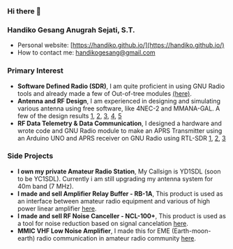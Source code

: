 ### Hi there 👋

### Handiko Gesang Anugrah Sejati, S.T.
* Personal website: [https://handiko.github.io/](https://handiko.github.io/)
* How to contact me: [handikogesang@gmail.com](handikogesang@gmail.com)

### Primary Interest
* **Software Defined Radio (SDR)**, I am quite proficient in using GNU Radio tools and already made a few of Out-of-tree modules [(here)](https://github.com/handiko/CurriculumVitae).
* **Antenna and RF Design**, I am experienced in designing and simulating various antenna using free software, like 4NEC-2 and MMANA-GAL. A few of the design results [1](https://handiko.github.io/4E-20M-YAGI/), [2](https://handiko.github.io/Rotary-WARC-Band-Dipole/), [3](https://handiko.github.io/3E-40M-YAGI/), [4](https://handiko.github.io/Portable-Yagi-10-15-2E/), [5](https://handiko.github.io/Yagi-4E-144/)
* **RF Data Telemetry & Data Communication**, I designed a hardware and wrote code and GNU Radio module to make an APRS Transmitter using an Arduino UNO and APRS receiver on GNU Radio using RTL-SDR [1](https://handiko.github.io/Arduino-APRS/), [2](https://handiko.github.io/Dorji-TX-Shield/), [3](https://handiko.github.io/gr-APRS/)

### Side Projects
* **I own my private Amateur Radio Station**, My Callsign is YD1SDL (soon to be YC1SDL). Currently i am still upgrading my antenna system for 40m band (7 MHz).
* **I made and sell Amplifier Relay Buffer - RB-1A**, This product is used as an interface between amateur radio equipment and various of high power linear amplifier [here](https://handiko.github.io/MyBlog/2020-04-29/2020-04-29.html).
* **I made and sell RF Noise Canceller - NCL-100+**, This product is used as a tool for noise reduction based on signal cancelation [here](https://handiko.github.io/MyBlog/2020-08-01/2020-08-01.html).
* **MMIC VHF Low Noise Amplifier**, I made this for EME (Earth-moon-earth) radio communication in amateur radio community [here](https://handiko.github.io/VHF-LNA/).

<!--
**handiko/handiko** is a ✨ _special_ ✨ repository because its `README.md` (this file) appears on your GitHub profile.

Here are some ideas to get you started:

- 🔭 I’m currently working on ...
- 🌱 I’m currently learning ...
- 👯 I’m looking to collaborate on ...
- 🤔 I’m looking for help with ...
- 💬 Ask me about ...
- 📫 How to reach me: ...
- 😄 Pronouns: ...
- ⚡ Fun fact: ...
-->
